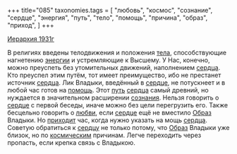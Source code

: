 +++
title="085"
taxonomies.tags = [
 "любовь",
 "космос",
 "сознание",
 "сердце",
 "энергия",
 "путь",
 "тело",
 "помощь",
 "причина",
 "образ",
 "приход",
]
+++

[Иерархия 1931г](/agni/1931)

В религиях введены телодвижения и положения [тела](/tags/тело), способствующие нагнетению [энергии](/tags/энергия) и устремляющие к Высшему. У Нас, конечно, можно преуспеть без утомительных движений, наполнением [сердца](/tags/[сердце](/tags/сердце)). Кто преуспел этим путём, тот имеет преимущество, ибо не престанет источник [сердца](/tags/[сердце](/tags/сердце)). Лик Владыки, введённый в [сердце](/tags/сердце), не потускнеет и в любой час готов на [помощь](/tags/помощь). Этот [путь](/tags/путь) [сердца](/tags/[сердце](/tags/сердце)) самый древний, но нуждается в значительном расширении [сознания](/tags/сознание). Нельзя говорить о [сердце](/tags/сердце) с первой беседы, иначе можно без цели перегрузить его. Также бесцельно говорить о [любви](/tags/любовь), если [сердце](/tags/сердце) ещё не вместило [Образ](/tags/образ) Владыки. Но [приходит](/tags/приход) час, когда нужно указать на мощь [сердца](/tags/[сердце](/tags/сердце)). Советую обратиться к [сердцу](/tags/сердце) не только потому, что [Образ](/tags/образ) Владыки уже близок, но по [космическим](/tags/космос) причинам. Легче переходить через пропасть, если крепка связь с Владыкою.   

